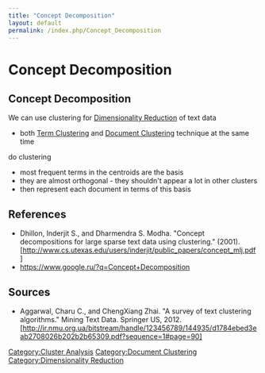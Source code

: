 ```yaml
---
title: "Concept Decomposition"
layout: default
permalink: /index.php/Concept_Decomposition
---
```


# Concept Decomposition

<!-- stub -->

## Concept Decomposition
We can use clustering for [Dimensionality Reduction](Dimensionality_Reduction) of text data
- both [Term Clustering](Term_Clustering) and [Document Clustering](Document_Clustering) technique at the same time


do clustering 
- most frequent terms in the centroids are the basis
- they are almost orthogonal - they shouldn't appear a lot in other clusters
- then represent each document in terms of this basis 



## References
- Dhillon, Inderjit S., and Dharmendra S. Modha. "Concept decompositions for large sparse text data using clustering." (2001). [http://www.cs.utexas.edu/users/inderjit/public_papers/concept_mlj.pdf]
- https://www.google.ru/?q=Concept+Decomposition

## Sources
- Aggarwal, Charu C., and ChengXiang Zhai. "A survey of text clustering algorithms." Mining Text Data. Springer US, 2012. [http://ir.nmu.org.ua/bitstream/handle/123456789/144935/d1784ebed3eab2708026b202b2b65309.pdf?sequence=1#page=90]

[Category:Cluster Analysis](Category_Cluster_Analysis)
[Category:Document Clustering](Category_Document_Clustering)
[Category:Dimensionality Reduction](Category_Dimensionality_Reduction)